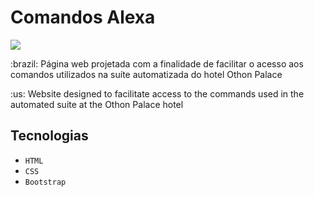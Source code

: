<h1>Comandos Alexa</h1>
<img src="http://img.shields.io/static/v1?label=STATUS&message=EM%20DESENVOLVIMENTO&color=GREEN&style=for-the-badge"/>
<p> :brazil: Página web projetada com a finalidade de facilitar o acesso aos comandos utilizados na suíte automatizada do hotel Othon Palace</p>
<p> :us: Website designed to facilitate access to the commands used in the automated suite at the Othon Palace hotel</p>

<h2>Tecnologias</h2>

- `HTML`
- `CSS`
- `Bootstrap`

